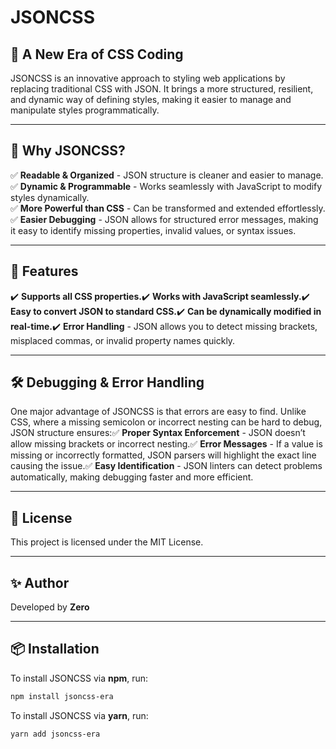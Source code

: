 # JSONCSS

## 🚀 A New Era of CSS Coding  

JSONCSS is an innovative approach to styling web applications by replacing traditional CSS with JSON. It brings a more structured, resilient, and dynamic way of defining styles, making it easier to manage and manipulate styles programmatically.

---

## 📌 Why JSONCSS?  
✅ **Readable & Organized** - JSON structure is cleaner and easier to manage.  
✅ **Dynamic & Programmable** - Works seamlessly with JavaScript to modify styles dynamically.  
✅ **More Powerful than CSS** - Can be transformed and extended effortlessly.  
✅ **Easier Debugging** - JSON allows for structured error messages, making it easy to identify missing properties, invalid values, or syntax issues.  


---

## 🎯 Features
✔️ **Supports all CSS properties.**✔️ **Works with JavaScript seamlessly.**✔️ **Easy to convert JSON to standard CSS.**✔️ **Can be dynamically modified in real-time.**✔️ **Error Handling** - JSON allows you to detect missing brackets, misplaced commas, or invalid property names quickly.


---

## 🛠 Debugging & Error Handling
One major advantage of JSONCSS is that errors are easy to find. Unlike CSS, where a missing semicolon or incorrect nesting can be hard to debug, JSON structure ensures:✅ **Proper Syntax Enforcement** - JSON doesn’t allow missing brackets or incorrect nesting.✅ **Error Messages** - If a value is missing or incorrectly formatted, JSON parsers will highlight the exact line causing the issue.✅ **Easy Identification** - JSON linters can detect problems automatically, making debugging faster and more efficient.


---

## 📜 License
This project is licensed under the MIT License.


---

## ✨ Author
Developed by **Zero**

---

## 📦 Installation  
To install JSONCSS via **npm**, run:  
```sh
npm install jsoncss-era
```
To install JSONCSS via **yarn**, run:
```sh
yarn add jsoncss-era
```

